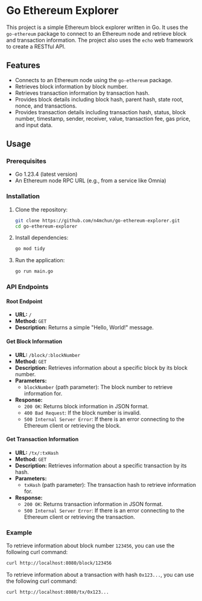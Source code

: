 # Go Ethereum Explorer

This project is a simple Ethereum block explorer written in Go. It uses the `go-ethereum` package to connect to an Ethereum node and retrieve block and transaction information. The project also uses the `echo` web framework to create a RESTful API.

## Features

- Connects to an Ethereum node using the `go-ethereum` package.
- Retrieves block information by block number.
- Retrieves transaction information by transaction hash.
- Provides block details including block hash, parent hash, state root, nonce, and transactions.
- Provides transaction details including transaction hash, status, block number, timestamp, sender, receiver, value, transaction fee, gas price, and input data.

## Usage

### Prerequisites

- Go 1.23.4 (latest version)
- An Ethereum node RPC URL (e.g., from a service like Omnia)

### Installation

1. Clone the repository:

    ```sh
    git clone https://github.com/n4mchun/go-ethereum-explorer.git
    cd go-ethereum-explorer
    ```

2. Install dependencies:

    ```sh
    go mod tidy
    ```

3. Run the application:

    ```sh
    go run main.go
    ```

### API Endpoints

#### Root Endpoint

- **URL:** `/`
- **Method:** `GET`
- **Description:** Returns a simple "Hello, World!" message.

#### Get Block Information

- **URL:** `/block/:blockNumber`
- **Method:** `GET`
- **Description:** Retrieves information about a specific block by its block number.
- **Parameters:**
  - `blockNumber` (path parameter): The block number to retrieve information for.
- **Response:**
  - `200 OK`: Returns block information in JSON format.
  - `400 Bad Request`: If the block number is invalid.
  - `500 Internal Server Error`: If there is an error connecting to the Ethereum client or retrieving the block.

#### Get Transaction Information

- **URL:** `/tx/:txHash`
- **Method:** `GET`
- **Description:** Retrieves information about a specific transaction by its hash.
- **Parameters:**
  - `txHash` (path parameter): The transaction hash to retrieve information for.
- **Response:**
  - `200 OK`: Returns transaction information in JSON format.
  - `500 Internal Server Error`: If there is an error connecting to the Ethereum client or retrieving the transaction.

### Example

To retrieve information about block number `123456`, you can use the following curl command:

```sh
curl http://localhost:8080/block/123456
```

To retrieve information about a transaction with hash `0x123...`, you can use the following curl command:

```sh
curl http://localhost:8080/tx/0x123...
```